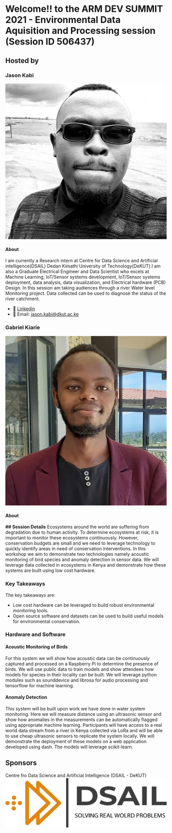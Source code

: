 
# Welcome!! to the ARM DEV SUMMIT 2021  - Environmental Data Aquisition and Processing session (Session ID 506437) 
## Hosted by

### Jason Kabi
![cover page image](/assets/img/jason.jpg)
#### About
I am currently a Research intern at Centre for Data Science and Artificial intelligence(DSAIL) Dedan Kimathi University of Technology(DeKUT).I am also a Graduate Electrical Engineer and Data Scientist who excels at Machine Learning, IoT/Sensor systems development, IoT/Sensor systems deployment, data analysis, data visualization, and Electrical hardware (PCB) Design. In this session am  taking audiences through a river Water level Monitoring project. Data collected can be used to diagnose the status of the river catchment. 
- :link: [Linkedin](https://www.linkedin.com/in/kabi-jason-b14b68164)
- :link: Email: jason.kabi@dkut.ac.ke

### Gabriel Kiarie
![cover page image](/assets/img/passport.jpg)
#### About

**## Session Details**
Ecosystems around the world are suffering from degradation due to human activity. To determine ecosystems at risk, it is important to monitor these ecosystems continuously. However, conservation budgets are small and we need to leverage technology to quickly identify areas in need of conservation interventions. In this workshop we aim to demonstrate two technologies namely acoustic monitoring of bird species and anomaly detection in sensor data. We will leverage data collected in ecosystems in Kenya and demonstrate how these systems are built using low cost hardware.

### Key Takeaways
The key takeaways are:
- Low cost hardware can be leveraged to build robust environmental monitoring tools.
- Open source software and datasets can be used to build useful models for environmental conservation.

### Hardware and Software
#### Acoustic Monitoring of Birds
For this system we will show how acoustic data can be continuously captured and processed on a Raspberry Pi to determine the presence of birds. We will use public data to train models and show attendees how models for species in their locality can be built. We will leverage python modules such as sounddevice and librosa for audio processing and tensorflow for machine learning.

#### Anomaly Detection
This system will be built upon work we have done in water system monitoring. Here we will measure distance using an ultrasonic sensor and show how anomalies in the measurements can be automatically flagged using appropriate machine learning. Participants will have access to a real world data stream from a river in Kenya collected via LoRa and will be able to use cheap ultrasonic sensors to replicate the system locally. We will demonstrate the deployment of these models on a web application developed using dash. The models will leverage scikit-learn.

## Sponsors 
Centre fro Data Science and Artificial Intelligence (DSAIL - DeKUT)
![cover page image](/assets/img/logo.png)

